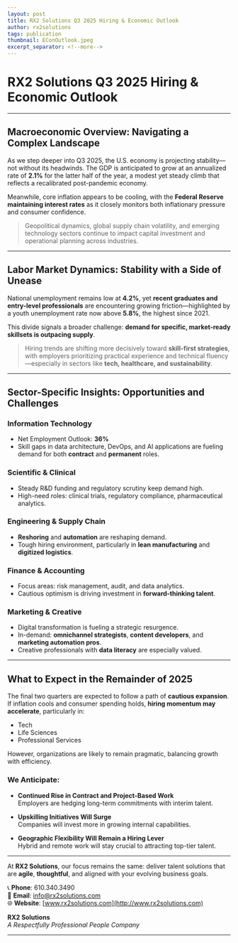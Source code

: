 ```yaml
---
layout: post
title: RX2 Solutions Q3 2025 Hiring & Economic Outlook
author: rx2solutions
tags: publication
thumbnail: EConOutlook.jpeg
excerpt_separator: <!--more-->
---
```


# RX2 Solutions Q3 2025 Hiring & Economic Outlook

---

## Macroeconomic Overview: Navigating a Complex Landscape

As we step deeper into Q3 2025, the U.S. economy is projecting stability—not without its headwinds. The GDP is anticipated to grow at an annualized rate of **2.1%** for the latter half of the year, <!--more--> a modest yet steady climb that reflects a recalibrated post-pandemic economy.

Meanwhile, core inflation appears to be cooling, with the **Federal Reserve maintaining interest rates** as it closely monitors both inflationary pressure and consumer confidence.

> Geopolitical dynamics, global supply chain volatility, and emerging technology sectors continue to impact capital investment and operational planning across industries.

---

## Labor Market Dynamics: Stability with a Side of Unease

National unemployment remains low at **4.2%**, yet **recent graduates and entry-level professionals** are encountering growing friction—highlighted by a youth unemployment rate now above **5.8%**, the highest since 2021.

This divide signals a broader challenge: **demand for specific, market-ready skillsets is outpacing supply**.

> Hiring trends are shifting more decisively toward **skill-first strategies**, with employers prioritizing practical experience and technical fluency—especially in sectors like **tech, healthcare, and sustainability**.

---

## Sector-Specific Insights: Opportunities and Challenges

### **Information Technology**
- Net Employment Outlook: **36%**
- Skill gaps in data architecture, DevOps, and AI applications are fueling demand for both **contract** and **permanent** roles.

### **Scientific & Clinical**
- Steady R&D funding and regulatory scrutiny keep demand high.
- High-need roles: clinical trials, regulatory compliance, pharmaceutical analytics.

### **Engineering & Supply Chain**
- **Reshoring** and **automation** are reshaping demand.
- Tough hiring environment, particularly in **lean manufacturing** and **digitized logistics**.

### **Finance & Accounting**
- Focus areas: risk management, audit, and data analytics.
- Cautious optimism is driving investment in **forward-thinking talent**.

### **Marketing & Creative**
- Digital transformation is fueling a strategic resurgence.
- In-demand: **omnichannel strategists**, **content developers**, and **marketing automation pros**.
- Creative professionals with **data literacy** are especially valued.

---

## What to Expect in the Remainder of 2025

The final two quarters are expected to follow a path of **cautious expansion**. If inflation cools and consumer spending holds, **hiring momentum may accelerate**, particularly in:

- Tech  
- Life Sciences  
- Professional Services

However, organizations are likely to remain pragmatic, balancing growth with efficiency.

### We Anticipate:
- **Continued Rise in Contract and Project-Based Work**  
  Employers are hedging long-term commitments with interim talent.

- **Upskilling Initiatives Will Surge**  
  Companies will invest more in growing internal capabilities.

- **Geographic Flexibility Will Remain a Hiring Lever**  
  Hybrid and remote work will stay crucial to attracting top-tier talent.

---

At **RX2 Solutions**, our focus remains the same: deliver talent solutions that are **agile**, **thoughtful**, and aligned with your evolving business goals.

📞 **Phone**: 610.340.3490  
📧 **Email**: [info@rx2solutions.com](mailto:info@rx2solutions.com)  
🌐 **Website**: [www.rx2solutions.com](http://www.rx2solutions.com)

**RX2 Solutions**  
*A Respectfully Professional People Company*

---
